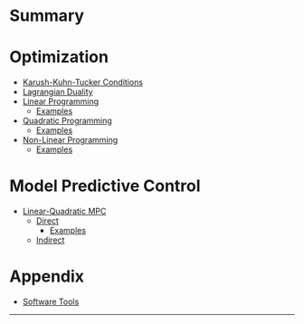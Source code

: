 # Summary

# Optimization
- [Karush-Kuhn-Tucker Conditions](KKT.md)
- [Lagrangian Duality](Duality.md)
- [Linear Programming](LP.md)
  - [Examples](LP-Examples.md)
- [Quadratic Programming](QP.md)
  - [Examples](QP-Examples.md)
- [Non-Linear Programming]()
  - [Examples](NLP-Examples.md)

# Model Predictive Control
- [Linear-Quadratic MPC](MPC.md)
  - [Direct](MPC-Direct.md)
    - [Examples](MPC-Direct-Examples.md)
  - [Indirect](MPC-Indirect.md)

# Appendix
- [Software Tools](SoftwareTools.md)
<!-- - [Cart-Pole EoM](CartPoleEoM.md) -->

---
